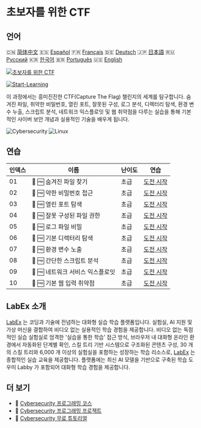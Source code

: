 # 초보자를 위한 CTF

## 언어

🇨🇳 [简体中文](README_zh.md) 🇪🇸 [Español](README_es.md) 🇫🇷 [Français](README_fr.md) 🇩🇪 [Deutsch](README_de.md) 🇯🇵 [日本語](README_ja.md) 🇷🇺 [Русский](README_ru.md) 🇰🇷 [한국어](README_ko.md) 🇧🇷 [Português](README_pt.md) 🇺🇸 [English](README.md) 

[![초보자를 위한 CTF](https://cover-creator.labex.io/ctf-for-beginners.png?lang=ko)](https://labex.io/ko/courses/ctf-for-beginners)

[![Start-Learning](https://img.shields.io/badge/Start-Learning-whitesmoke?style=for-the-badge)](https://labex.io/ko/courses/ctf-for-beginners)

이 과정에서는 흥미진진한 CTF(Capture The Flag) 챌린지의 세계를 탐구합니다. 숨겨진 파일, 취약한 비밀번호, 열린 포트, 잘못된 구성, 로그 분석, 디렉터리 탐색, 환경 변수 누출, 스크립트 분석, 네트워크 익스플로잇 및 웹 취약점을 다루는 실습을 통해 기본적인 사이버 보안 개념과 실용적인 기술을 배우게 됩니다.

![Cybersecurity](https://img.shields.io/badge/Cybersecurity-whitesmoke?style=for-the-badge&logo=cybersecurity)
![Linux](https://img.shields.io/badge/Linux-whitesmoke?style=for-the-badge&logo=linux)


## 연습

|   인덱스 | 이름                             | 난이도   | 연습                                                                                                                                  |
|----------|----------------------------------|----------|---------------------------------------------------------------------------------------------------------------------------------------|
|       01 | 🎯 🆓 숨겨진 파일 찾기           | 초급     | <a target='_blank' href='https://labex.io/ko/labs/linux-hidden-file-hunt-596219?course=ctf-for-beginners'>도전 시작</a>               |
|       02 | 🎯 🆓 약한 비밀번호 접근         | 초급     | <a target='_blank' href='https://labex.io/ko/labs/linux-weak-password-access-596224?course=ctf-for-beginners'>도전 시작</a>           |
|       03 | 🎯 🆓 열린 포트 탐색             | 초급     | <a target='_blank' href='https://labex.io/ko/labs/linux-open-port-discovery-596222?course=ctf-for-beginners'>도전 시작</a>            |
|       04 | 🎯 🆓 잘못 구성된 파일 권한      | 초급     | <a target='_blank' href='https://labex.io/ko/labs/linux-misconfigured-file-permissions-596218?course=ctf-for-beginners'>도전 시작</a> |
|       05 | 🎯 🆓 로그 파일 비밀             | 초급     | <a target='_blank' href='https://labex.io/ko/labs/linux-log-file-secret-596220?course=ctf-for-beginners'>도전 시작</a>                |
|       06 | 🎯 🆓 기본 디렉터리 탐색         | 초급     | <a target='_blank' href='https://labex.io/ko/labs/linux-basic-directory-traversal-596215?course=ctf-for-beginners'>도전 시작</a>      |
|       07 | 🎯 🆓 환경 변수 노출             | 초급     | <a target='_blank' href='https://labex.io/ko/labs/linux-environment-variable-leak-596217?course=ctf-for-beginners'>도전 시작</a>      |
|       08 | 🎯 🆓 간단한 스크립트 분석       | 초급     | <a target='_blank' href='https://labex.io/ko/labs/linux-simple-script-analysis-596223?course=ctf-for-beginners'>도전 시작</a>         |
|       09 | 🎯 🆓 네트워크 서비스 익스플로잇 | 초급     | <a target='_blank' href='https://labex.io/ko/labs/linux-network-service-exploit-596221?course=ctf-for-beginners'>도전 시작</a>        |
|       10 | 🎯 🆓 기본 웹 입력 취약점        | 초급     | <a target='_blank' href='https://labex.io/ko/labs/linux-basic-web-input-vulnerability-596216?course=ctf-for-beginners'>도전 시작</a>  |

## LabEx 소개

[LabEx](https://labex.io) 는 코딩과 기술에 전념하는 대화형 실습 학습 플랫폼입니다. 실험실, AI 지원 및 가상 머신을 결합하여 비디오 없는 실용적인 학습 경험을 제공합니다. 비디오 없는 독점적인 실습 실험실로 엄격한 '실습을 통한 학습' 접근 방식, 브라우저 내 대화형 온라인 환경에서 자동화된 단계별 확인, 스킬 트리 기반 시스템으로 구조화된 콘텐츠 구성, 30 개의 스킬 트리와 6,000 개 이상의 실험실을 포함하는 성장하는 학습 리소스로, [LabEx](https://labex.io) 는 종합적인 실습 교육을 제공합니다. 플랫폼에는 최신 AI 모델을 기반으로 구축된 학습 도우미 Labby 가 포함되어 대화형 학습 경험을 제공합니다.

## 더 보기

- 🔗 [Cybersecurity 프로그래밍 코스](https://github.com/labex-labs/awesome-programming-courses)
- 🔗 [Cybersecurity 프로그래밍 프로젝트](https://github.com/labex-labs/awesome-programming-projects)
- 🔗 [Cybersecurity 무료 튜토리얼](https://github.com/labex-labs/cybersecurity-free-tutorials)

